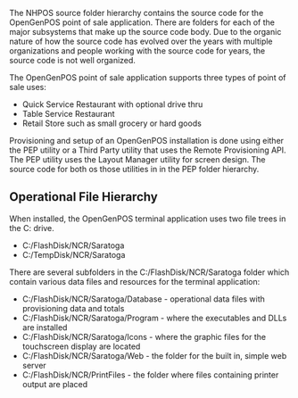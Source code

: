 The NHPOS source folder hierarchy contains the source code for the OpenGenPOS point of sale application.
There are folders for each of the major subsystems that make up the source code body. Due to the organic
nature of how the source code has evolved over the years with multiple organizations and people working
with the source code for years, the source code is not well organized.

The OpenGenPOS point of sale application supports three types of point of sale uses:
 - Quick Service Restaurant with optional drive thru
 - Table Service Restaurant
 - Retail Store such as small grocery or hard goods

Provisioning and setup of an OpenGenPOS installation is done using either the PEP utility or a
Third Party utility that uses the Remote Provisioning API. The PEP utility uses the Layout Manager
utility for screen design. The source code for both os those utilities in in the PEP folder hierarchy.

## Operational File Hierarchy

When installed, the OpenGenPOS terminal application uses two file trees in the C: drive.
 - C:/FlashDisk/NCR/Saratoga
 - C:/TempDisk/NCR/Saratoga
 
 There are several subfolders in the C:/FlashDisk/NCR/Saratoga folder which contain various data files
 and resources for the terminal application:
  - C:/FlashDisk/NCR/Saratoga/Database - operational data files with provisioning data and totals
  - C:/FlashDisk/NCR/Saratoga/Program - where the executables and DLLs are installed
  - C:/FlashDisk/NCR/Saratoga/Icons - where the graphic files for the touchscreen display are located
  - C:/FlashDisk/NCR/Saratoga/Web - the folder for the built in, simple web server
  - C:/FlashDisk/NCR/PrintFiles - the folder where files containing printer output are placed
